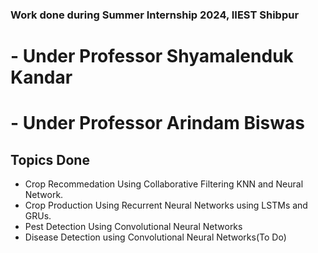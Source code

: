 ### Work done during Summer Internship 2024, IIEST Shibpur
# - Under Professor Shyamalenduk Kandar
# - Under Professor Arindam Biswas

## Topics Done
- Crop Recommedation Using Collaborative Filtering KNN and Neural Network.
- Crop Production Using Recurrent Neural Networks using LSTMs and GRUs.
- Pest Detection Using Convolutional Neural Networks
- Disease Detection using Convolutional Neural Networks(To Do)


